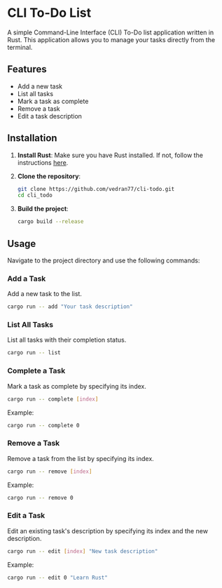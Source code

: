 # CLI To-Do List

A simple Command-Line Interface (CLI) To-Do list application written in Rust. This application allows you to manage your tasks directly from the terminal.

## Features

- Add a new task
- List all tasks
- Mark a task as complete
- Remove a task
- Edit a task description

## Installation

1. **Install Rust**:
   Make sure you have Rust installed. If not, follow the instructions [here](https://www.rust-lang.org/tools/install).

2. **Clone the repository**:

   ```sh
   git clone https://github.com/vedran77/cli-todo.git
   cd cli_todo
   ```

3. **Build the project**:
   ```sh
   cargo build --release
   ```

## Usage

Navigate to the project directory and use the following commands:

### Add a Task

Add a new task to the list.

```sh
cargo run -- add "Your task description"
```

### List All Tasks

List all tasks with their completion status.

```sh
cargo run -- list
```

### Complete a Task

Mark a task as complete by specifying its index.

```sh
cargo run -- complete [index]
```

Example:

```sh
cargo run -- complete 0
```

### Remove a Task

Remove a task from the list by specifying its index.

```sh
cargo run -- remove [index]
```

Example:

```sh
cargo run -- remove 0
```

### Edit a Task

Edit an existing task's description by specifying its index and the new description.

```sh
cargo run -- edit [index] "New task description"
```

Example:

```sh
cargo run -- edit 0 "Learn Rust"
```
